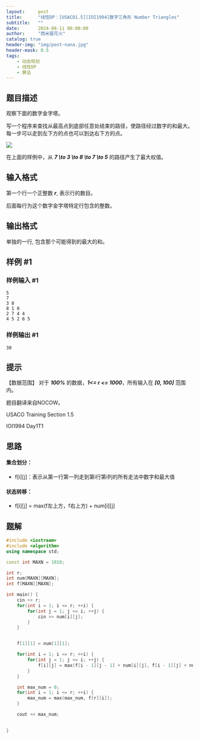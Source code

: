 ```yaml
---
layout:     post
title:      "线性DP：[USACO1.5][IOI1994]数字三角形 Number Triangles"
subtitle:   ""
date:       2024-08-11 00:00:00
author:     "西米屋花火"
catalog: true
header-img: "img/post-nana.jpg"
header-mask: 0.5
tags:
    - 动态规划
    - 线性DP
    - 算法
---
```


## 题目描述

观察下面的数字金字塔。

写一个程序来查找从最高点到底部任意处结束的路径，使路径经过数字的和最大。每一步可以走到左下方的点也可以到达右下方的点。

![](https://cdn.luogu.com.cn/upload/image_hosting/95pzs0ne.png)

在上面的样例中，从 ***7 \to 3 \to 8 \to 7 \to 5*** 的路径产生了最大权值。

## 输入格式

第一个行一个正整数 ***r***, 表示行的数目。

后面每行为这个数字金字塔特定行包含的整数。

## 输出格式

单独的一行, 包含那个可能得到的最大的和。

## 样例 #1

### 样例输入 #1

    5
    7
    3 8
    8 1 0
    2 7 4 4
    4 5 2 6 5

### 样例输出 #1

    30

## 提示

【数据范围】
对于 ***100%*** 的数据，***1<= r <= 1000***，所有输入在 ***\[0, 100]*** 范围内。

题目翻译来自NOCOW。

USACO Training Section 1.5

IOI1994 Day1T1



## 思路

#### 集合划分：

*   f\[i]\[j]：表示从第一行第一列走到第i行第i列的所有走法中数字和最大值

#### 状态转移：

*   f\[i]\[j] = max(f左上方，f右上方) + num\[i]\[j]

## 题解

```cpp
#include <iostream>
#include <algorithm>
using namespace std;

const int MAXN = 1010;

int r;
int num[MAXN][MAXN];
int f[MAXN][MAXN];

int main() {
    cin >> r;
    for(int i = 1; i <= r; ++i) {
        for(int j = 1; j <= i; ++j) {
            cin >> num[i][j];
        }
    }


    f[1][1] = num[1][1];

    for(int i = 1; i <= r; ++i) {
        for(int j = 1; j <= i; ++j) {
            f[i][j] = max(f[i - 1][j - 1] + num[i][j], f[i - 1][j] + num[i][j]);
        }
    }

    int max_num = 0;
    for(int i = 1; i <= r; ++i) {
        max_num = max(max_num, f[r][i]);
    }

    cout << max_num;
    

}
```



